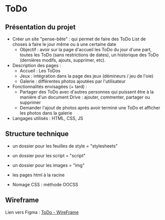# ToDo
## Présentation du projet
- Créer un site "pense-bête" : qui permet de faire des ToDo List de choses à faire le jour même ou à une certaine date
  - Objectif : avoir sur la page d'accueil les ToDo du jour d'une part, toutes les ToDo (sans restrictions de dates), un historique des ToDo (dernières modifs, ajouts, supprimer, etc).
- Description des pages :
   - Accueil : Les ToDos
    - Jeux : intégration dans la page des jeux (démineurs / jeu de l'oie)
    - Galerie : différentes photos ajoutées par l'utilisateur
 - Fonctionnalités envisagées (+ tard) :
    - Partager des ToDo avec d'autres personnes qui puissent être à la manière d'un document Drive : ajouter, commenter, partager ou supprimer
    - Demander l'ajout de photos après avoir terminé une ToDo et afficher les photos dans la galerie
- Langages utilisés : HTML, CSS, JS


## Structure technique
  - un dossier pour les feuilles de style = "stylesheets"  
  - un dossier pour les script = "script"
  - un dossier pour les images = "img"
  - les pages html à la racine  

  - Nomage CSS : méthode OOCSS

## Wireframe
Lien vers Figma : [ToDo - WireFrame](https://www.figma.com/design/pcmslOL19sugOelkfRX1CY/ToDo---Wireframe?node-id=0-1&t=BGEnS7T0gho4IBCw-1)

